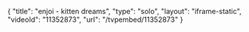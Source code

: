 {
    "title": "enjoi - kitten dreams",
    "type": "solo",
    "layout": "iframe-static",
    "videoId": "11352873",
    "url": "\/tvpembed\/11352873"
}
